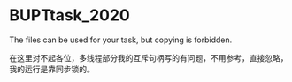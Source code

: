# BUPTtask_2020
The files can be used for your task, but copying is forbidden.

在这里对不起各位，多线程部分我的互斥句柄写的有问题，不用参考，直接忽略，我的运行是靠同步锁的。
